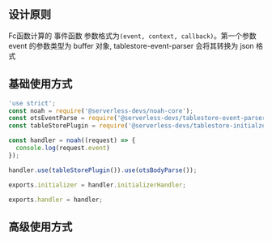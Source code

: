 ## 设计原则
Fc函数计算的 事件函数 参数格式为`(event, context, callback)`。第一个参数 event 的参数类型为 buffer 对象, tablestore-event-parser 会将其转换为 json 格式

## 基础使用方式


```javascript
'use strict';
const noah = require('@serverless-devs/noah-core');
const otsEventParse = require('@serverless-devs/tablestore-event-parser');
const tableStorePlugin = require('@serverless-devs/tablestore-initialzer-plugin');

const handler = noah((request) => {
  console.log(request.event)
});

handler.use(tableStorePlugin()).use(otsBodyParse());

exports.initializer = handler.initializerHandler;

exports.handler = handler;
```
## 高级使用方式
